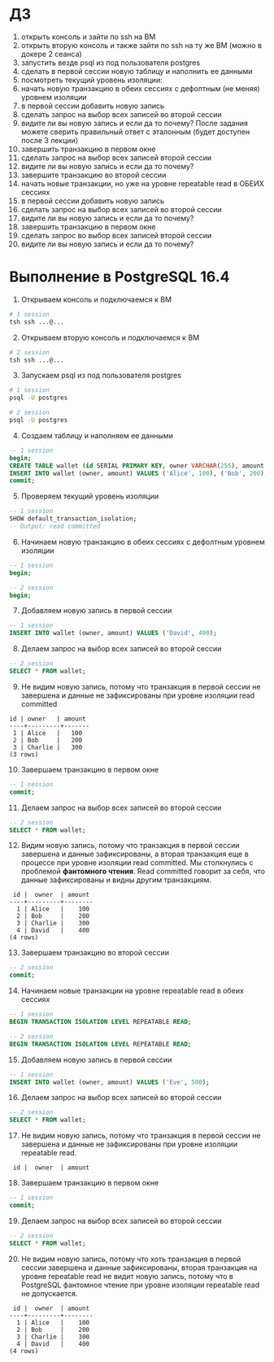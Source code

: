 # ДЗ
1. открыть консоль и зайти по ssh на ВМ
2. открыть вторую консоль и также зайти по ssh на ту же ВМ (можно в докере 2 сеанса)
3. запустить везде psql из под пользователя postgres
4. сделать в первой сессии новую таблицу и наполнить ее данными
5. посмотреть текущий уровень изоляции:
6. начать новую транзакцию в обеих сессиях с дефолтным (не меняя) уровнем
   изоляции
7. в первой сессии добавить новую запись
8. сделать запрос на выбор всех записей во второй сессии
9. видите ли вы новую запись и если да то почему? После задания можете сверить
   правильный ответ с эталонным (будет доступен после 3 лекции)
10. завершить транзакцию в первом окне
11. сделать запрос на выбор всех записей второй сессии
12. видите ли вы новую запись и если да то почему?
13. завершите транзакцию во второй сессии
14. начать новые транзакции, но уже на уровне repeatable read в ОБЕИХ сессиях
15. в первой сессии добавить новую запись
16. сделать запрос на выбор всех записей во второй сессии
17. видите ли вы новую запись и если да то почему?
18. завершить транзакцию в первом окне
19. сделать запрос во выбор всех записей второй сессии
20. видите ли вы новую запись и если да то почему?

# Выполнение в PostgreSQL 16.4
1. Открываем консоль и подключаемся к ВМ
```bash
# 1 session
tsh ssh ...@...
```
2. Открываем вторую консоль и подключаемся к ВМ
```bash
# 2 session
tsh ssh ...@...
```
3. Запускаем psql из под пользователя postgres
```bash
# 1 session
psql -U postgres
```
```bash
# 2 session
psql -U postgres
```
4. Создаем таблицу и наполняем ее данными
```sql
-- 1 session
begin;
CREATE TABLE wallet (id SERIAL PRIMARY KEY, owner VARCHAR(255), amount INT);
INSERT INTO wallet (owner, amount) VALUES ('Alice', 100), ('Bob', 200), ('Charlie', 300);
commit;
```
5. Проверяем текущий уровень изоляции
```sql
-- 1 session
SHOW default_transaction_isolation;
-- Output: read committed
```
6. Начинаем новую транзакцию в обеих сессиях с дефолтным уровнем изоляции
```sql
-- 1 session
begin;
```
```sql
-- 2 session
begin;
```
7. Добавляем новую запись в первой сессии
```sql
-- 1 session
INSERT INTO wallet (owner, amount) VALUES ('David', 400);
```
8. Делаем запрос на выбор всех записей во второй сессии
```sql
-- 2 session
SELECT * FROM wallet;
```
9. Не видим новую запись, потому что транзакция в первой сессии не завершена и данные не зафиксированы при уровне изоляции read committed
```text
id | owner   | amount
----+---------+-------
 1 | Alice   |   100
 2 | Bob     |   200
 3 | Charlie |   300
(3 rows)
```
10. Завершаем транзакцию в первом окне
```sql
-- 1 session
commit;
```
11. Делаем запрос на выбор всех записей во второй сессии
```sql
-- 2 session
SELECT * FROM wallet;
```
12. Видим новую запись, потому что транзакция в первой сессии завершена и данные зафиксированы, а вторая транзакция еще в процессе при уровне изоляции read committed.
Мы столкнулись с проблемой **фантомного чтения**. Read committed говорит за себя, что данные зафиксированы и видны другим транзакциям.
```text
 id |  owner  | amount 
----+---------+--------
  1 | Alice   |    100
  2 | Bob     |    200
  3 | Charlie |    300
  4 | David   |    400
(4 rows)
```
13. Завершаем транзакцию во второй сессии
```sql
-- 2 session
commit;
```
14. Начинаем новые транзакции на уровне repeatable read в обеих сессиях
```sql
-- 1 session
BEGIN TRANSACTION ISOLATION LEVEL REPEATABLE READ;
```
```sql
-- 2 session
BEGIN TRANSACTION ISOLATION LEVEL REPEATABLE READ;
```
15. Добавляем новую запись в первой сессии
```sql
-- 1 session
INSERT INTO wallet (owner, amount) VALUES ('Eve', 500);
```
16. Делаем запрос на выбор всех записей во второй сессии
```sql
-- 2 session
SELECT * FROM wallet;
```
17. Не видим новую запись, потому что транзакция в первой сессии не завершена и данные не зафиксированы при уровне изоляции repeatable read.
```text
 id |  owner  | amount
```
18. Завершаем транзакцию в первом окне
```sql
-- 1 session
commit;
```
19. Делаем запрос на выбор всех записей во второй сессии
```sql
-- 2 session
SELECT * FROM wallet;
```
20. Не видим новую запись, потому что хоть транзакция в первой сессии завершена и данные зафиксированы,
вторая транзакция на уровне repeatable read не видит новую запись, потому что в PostgreSQL фантомное чтение при уровне изоляции repeatable read не допускается.
```text
 id |  owner  | amount 
----+---------+--------
  1 | Alice   |    100
  2 | Bob     |    200
  3 | Charlie |    300
  4 | David   |    400
(4 rows)
```
